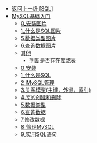 - [返回上一级 [SQL]](后端/SQL/)
- [MySQL基础入门](后端/SQL/MySQL基础入门/)
  - [0_安装图片](后端/SQL/MySQL基础入门/0_安装图片/)
  - [1_什么是SQL图片](后端/SQL/MySQL基础入门/1_什么是SQL图片/)
  - [5.数据类型图片](后端/SQL/MySQL基础入门/5.数据类型图片/)
  - [6.查询数据图片](后端/SQL/MySQL基础入门/6.查询数据图片/)
  - [其他](后端/SQL/MySQL基础入门/其他/)
    - [判断是否存在库或表](后端/SQL/MySQL基础入门/其他/判断是否存在库或表.md)
  - [0_安装](后端/SQL/MySQL基础入门/0_安装.md)
  - [1_什么是SQL](后端/SQL/MySQL基础入门/1_什么是SQL.md)
  - [2_MySQL管理](后端/SQL/MySQL基础入门/2_MySQL管理.md)
  - [3.关系模型(主键，外键，索引)](后端/SQL/MySQL基础入门/3.关系模型(主键，外键，索引).md)
  - [4.库的创建和删除](后端/SQL/MySQL基础入门/4.库的创建和删除.md)
  - [5.数据类型](后端/SQL/MySQL基础入门/5.数据类型.md)
  - [6.查询数据](后端/SQL/MySQL基础入门/6.查询数据.md)
  - [7.修改数据](后端/SQL/MySQL基础入门/7.修改数据.md)
  - [8_管理MySQL](后端/SQL/MySQL基础入门/8_管理MySQL.md)
  - [9_实用SQL语句](后端/SQL/MySQL基础入门/9_实用SQL语句.md)
